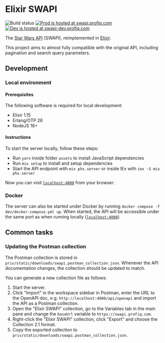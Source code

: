 # Elixir SWAPI
![Build status](https://github.com/profiq/swapi-elixir/actions/workflows/build.yml/badge.svg) [![Prod is hosted at swapi.profiq.com](https://img.shields.io/badge/prod-swapi.profiq.com-blue)](https://swapi.profiq.com/) [![Dev is hosted at swapi-dev.profiq.com](https://img.shields.io/badge/dev-swapi--dev.profiq.com-blue)](https://swapi-dev.profiq.com/)

The [Star Wars API](https://swapi.dev/) (SWAPI), reimplemented in [Elixir](https://elixir-lang.org/).

This project aims to almost fully compatible with the original API, including pagination and search query parameters.

## Development
### Local environment
#### Prerequisites
The following software is required for local development:
* Elixir 1.15
* Erlang/OTP 26
* NodeJS 18+

#### Instructions
To start the server locally, follow these steps:

* Run `yarn` inside folder `assets` to install JavaScript dependencies
* Run `mix setup` to install and setup dependencies
* Start the API endpoint with `mix phx.server` or inside IEx with `iex -S mix phx.server`

Now you can visit [`localhost:4000`](http://localhost:4000) from your browser.

### Docker
The server can also be started under Docker by running `docker compose -f dev/docker-compose.yml up`. When started, the API will be accessible under the same port as when running locally ([`localhost:4000`](http://localhost:4000)).

## Common tasks
### Updating the Postman collection

The Postman collection is stored in `priv/static/downloads/swapi.postman_collection.json`. Whenever the API documentation changes, the collection should be updated to match.

You can generate a new collection file as follows:
1. Start the server.
2. Click "Import" in the workspace sidebar in Postman, enter the URL to the OpenAPI doc, e.g. `http://localhost:4000/api/openapi` and import the API as a Postman collection.
3. Open the "Elixir SWAPI" collection, go to the Variables tab in the main pane and change the `baseUrl` variable to `https://swapi.profiq.com`.
4. Right-click the "Elixir SWAPI" collection, click "Export" and choose the Collection 2.1 format.
5. Copy the exported collection to `priv/static/downloads/swapi.postman_collection.json`.
